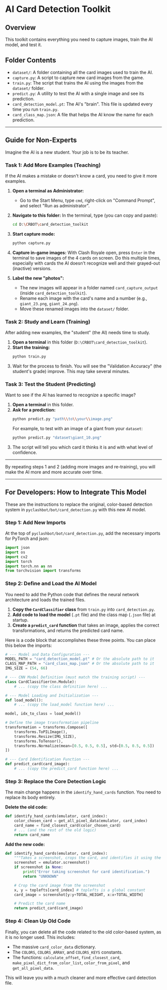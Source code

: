 # AI Card Detection Toolkit

## Overview

This toolkit contains everything you need to capture images, train the AI model, and test it.

## Folder Contents

-   `dataset/`: A folder containing all the card images used to train the AI.
-   `capture.py`: A script to capture new card images from the game.
-   `train.py`: The script that trains the AI using the images from the `dataset/` folder.
-   `predict.py`: A utility to test the AI with a single image and see its prediction.
-   `card_detection_model.pt`: The AI's "brain". This file is updated every time you run `train.py`.
-   `card_class_map.json`: A file that helps the AI know the name for each prediction.

---

## Guide for Non-Experts

Imagine the AI is a new student. Your job is to be its teacher.

### Task 1: Add More Examples (Teaching)

If the AI makes a mistake or doesn't know a card, you need to give it more examples.

1.  **Open a terminal as Administrator:**
    *   Go to the Start Menu, type `cmd`, right-click on "Command Prompt", and select "Run as administrator".

2.  **Navigate to this folder:** In the terminal, type (you can copy and paste):
    ```sh
    cd D:\CRBOT\card_detection_toolkit
    ```

3.  **Start capture mode:**
    ```sh
    python capture.py
    ```

4.  **Capture in-game images:** With Clash Royale open, press `Enter` in the terminal to save images of the 4 cards on screen. Do this multiple times, especially with cards the AI doesn't recognize well and their grayed-out (inactive) versions.

5.  **Label the new "photos":**
    *   The new images will appear in a folder named `card_capture_output` (inside `card_detection_toolkit`).
    *   Rename each image with the card's name and a number (e.g., `giant_23.png`, `giant_24.png`).
    *   Move these renamed images into the `dataset/` folder.

### Task 2: Study and Learn (Training)

After adding new examples, the "student" (the AI) needs time to study.

1.  **Open a terminal** in this folder (`D:\CRBOT\card_detection_toolkit`).
2.  **Start the training:**
    ```sh
    python train.py
    ```
3.  Wait for the process to finish. You will see the "Validation Accuracy" (the student's grade) improve. This may take several minutes.

### Task 3: Test the Student (Predicting)

Want to see if the AI has learned to recognize a specific image?

1.  **Open a terminal** in this folder.
2.  **Ask for a prediction:**
    ```sh
    python predict.py "path\\to\\your\\image.png"
    ```
    For example, to test with an image of a giant from your `dataset`:
    ```sh
    python predict.py "dataset\giant_10.png"
    ```
3.  The script will tell you which card it thinks it is and with what level of confidence.

---

By repeating steps 1 and 2 (adding more images and re-training), you will make the AI more and more accurate over time.

---

## For Developers: How to Integrate This Model

These are the instructions to replace the original, color-based detection system in `pyclashbot/bot/card_detection.py` with this new AI model.

### Step 1: Add New Imports

At the top of `pyclashbot/bot/card_detection.py`, add the necessary imports for PyTorch and json:

```python
import json
import os
import cv2
import torch
import torch.nn as nn
from torchvision import transforms
```

### Step 2: Define and Load the AI Model

You need to add the Python code that defines the neural network architecture and loads the trained files.

1.  **Copy the `CardClassifier` class** from `train.py` into `card_detection.py`.
2.  **Add code to load the model** (`.pt` file) and the class map (`.json` file) at startup. 
3.  **Create a `predict_card` function** that takes an image, applies the correct transformations, and returns the predicted card name.

Here is a code block that accomplishes these three points. You can place this below the imports:

```python
# --- Model and Data Configuration ---
MODEL_PATH = "card_detection_model.pt" # Or the absolute path to it
CLASS_MAP_PATH = "card_class_map.json" # Or the absolute path to it
IMG_SIZE = (54, 66)

# --- CNN Model Definition (must match the training script) ---
class CardClassifier(nn.Module):
    # ... (copy the class definition here) ...

# --- Model Loading and Initialization ---
def load_model():
    # ... (copy the load_model function here) ...

model, idx_to_class = load_model()

# Define the image transformation pipeline
transformation = transforms.Compose([
    transforms.ToPILImage(),
    transforms.Resize(IMG_SIZE),
    transforms.ToTensor(),
    transforms.Normalize(mean=[0.5, 0.5, 0.5], std=[0.5, 0.5, 0.5])
])

# --- Card Identification Function ---
def predict_card(card_image):
    # ... (copy the predict_card function here) ...
```

### Step 3: Replace the Core Detection Logic

The main change happens in the `identify_hand_cards` function. You need to replace its body entirely.

**Delete the old code:**
```python
def identify_hand_cards(emulator, card_index):
    color_chosen_card = get_all_pixel_data(emulator, card_index)
    card_name = find_closest_card(color_chosen_card)
    # ... (and the rest of the old logic)
    return card_name
```

**Add the new code:**
```python
def identify_hand_cards(emulator, card_index):
    """Takes a screenshot, crops the card, and identifies it using the CNN model."""
    screenshot = emulator.screenshot()
    if screenshot is None:
        print("Error taking screenshot for card identification.")
        return "UNKNOWN"

    # Crop the card image from the screenshot
    x, y = toplefts[card_index] # toplefts is a global constant
    card_image = screenshot[y:y+TOTAL_HEIGHT, x:x+TOTAL_WIDTH]

    # Predict the card name
    return predict_card(card_image)
```

### Step 4: Clean Up Old Code

Finally, you can delete all the code related to the old color-based system, as it is no longer used. This includes:

-   The massive `card_color_data` dictionary.
-   The `COLORS`, `COLORS_ARRAY`, and `COLORS_KEYS` constants.
-   The functions: `calculate_offset`, `find_closest_card`, `make_pixel_dict_from_color_list`, `color_from_pixel`, and `get_all_pixel_data`.

This will leave you with a much cleaner and more effective card detection file.

